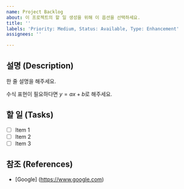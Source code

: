 ```yaml
---
name: Project Backlog
about: 이 프로젝트의 할 일 생성을 위해 이 옵션을 선택하세요.
title: ''
labels: 'Priority: Medium, Status: Available, Type: Enhancement'
assignees: ''

---
```


## 설명 (Description)

한 줄 설명을 해주세요.

수식 표현이 필요하다면 $y=ax+b$로 해주세요.

## 할 일 (Tasks)

- [ ] Item 1
- [ ] Item 2
- [ ] Item 3

## 참조 (References)

- [Google] (https://www.google.com)
